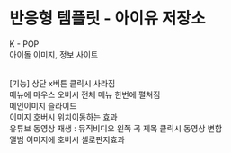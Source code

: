 # 반응형 템플릿 - 아이유 저장소

K - POP <br>
아이돌 이미지, 정보 사이트<br><br>

[기능]
상단 x버튼 클릭시 사라짐 <br>
메뉴에 마우스 오버시 전체 메뉴 한번에 펼쳐짐<br>
메인이미지 슬라이드<br>
이미지 호버시 위치이동하는 효과<br>
유튜브 동영상 재생 : 뮤직비디오 왼쪽 곡 제목 클릭시 동영상 변함<br>
앨범 이미지에 호버시 셀로판지효과<br>

